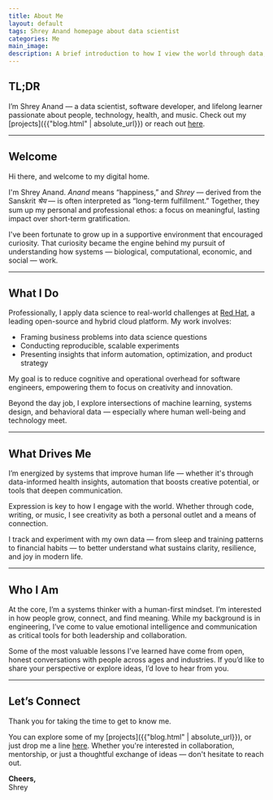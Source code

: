 ```yaml
---
title: About Me
layout: default
tags: Shrey Anand homepage about data scientist
categories: Me
main_image:
description: A brief introduction to how I view the world through data, systems, and human connection.
---
```


## TL;DR

I’m Shrey Anand — a data scientist, software developer, and lifelong learner passionate about people, technology, health, and music. Check out my [projects]({{"blog.html" | absolute_url}}) or reach out [here](mailto:shreyanandapps@gmail.com).

---

## Welcome

Hi there, and welcome to my digital home.

I'm Shrey Anand. *Anand* means “happiness,” and *Shrey* — derived from the Sanskrit *श्रेय* — is often interpreted as “long-term fulfillment.” Together, they sum up my personal and professional ethos: a focus on meaningful, lasting impact over short-term gratification.

I've been fortunate to grow up in a supportive environment that encouraged curiosity. That curiosity became the engine behind my pursuit of understanding how systems — biological, computational, economic, and social — work.

---

## What I Do

Professionally, I apply data science to real-world challenges at [Red Hat](https://www.redhat.com), a leading open-source and hybrid cloud platform. My work involves:

- Framing business problems into data science questions  
- Conducting reproducible, scalable experiments  
- Presenting insights that inform automation, optimization, and product strategy  

My goal is to reduce cognitive and operational overhead for software engineers, empowering them to focus on creativity and innovation.

Beyond the day job, I explore intersections of machine learning, systems design, and behavioral data — especially where human well-being and technology meet.

---

## What Drives Me

I’m energized by systems that improve human life — whether it's through data-informed health insights, automation that boosts creative potential, or tools that deepen communication.

Expression is key to how I engage with the world. Whether through code, writing, or music, I see creativity as both a personal outlet and a means of connection.

I track and experiment with my own data — from sleep and training patterns to financial habits — to better understand what sustains clarity, resilience, and joy in modern life.

---

## Who I Am

At the core, I’m a systems thinker with a human-first mindset. I’m interested in how people grow, connect, and find meaning. While my background is in engineering, I’ve come to value emotional intelligence and communication as critical tools for both leadership and collaboration.

Some of the most valuable lessons I’ve learned have come from open, honest conversations with people across ages and industries. If you’d like to share your perspective or explore ideas, I’d love to hear from you.

---

## Let’s Connect

Thank you for taking the time to get to know me.

You can explore some of my [projects]({{"blog.html" | absolute_url}}), or just drop me a line [here](mailto:shreyanandapps@gmail.com). Whether you're interested in collaboration, mentorship, or just a thoughtful exchange of ideas — don't hesitate to reach out.

**Cheers,**  
Shrey
